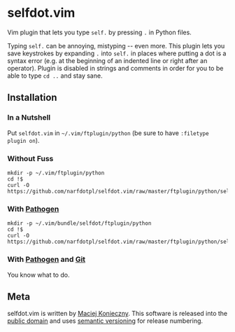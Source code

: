 selfdot.vim
===========

Vim plugin that lets you type `self.` by pressing `.` in Python files.

Typing `self.` can be annoying, mistyping -- even more.  This plugin
lets you save keystrokes by expanding `.` into `self.` in places where
putting a dot is a syntax error (e.g. at the beginning of an indented
line or right after an operator).  Plugin is disabled in strings and
comments in order for you to be able to type `cd ..` and stay sane.


Installation
------------

### In a Nutshell

Put `selfdot.vim` in `~/.vim/ftplugin/python` (be sure to have
`:filetype plugin on`).


### Without Fuss

    mkdir -p ~/.vim/ftplugin/python
    cd !$
    curl -O https://github.com/narfdotpl/selfdot.vim/raw/master/ftplugin/python/selfdot.vim


### With [Pathogen][]

    mkdir -p ~/.vim/bundle/selfdot/ftplugin/python
    cd !$
    curl -O https://github.com/narfdotpl/selfdot.vim/raw/master/ftplugin/python/selfdot.vim


### With [Pathogen][] and [Git][vimcast]

You know what to do.

  [pathogen]: https://github.com/tpope/vim-pathogen
  [vimcast]: http://vimcasts.org/e/27


Meta
----

selfdot.vim is written by [Maciej Konieczny][].  This software is
released into the [public domain][] and uses [semantic versioning][] for
release numbering.

  [Maciej Konieczny]: http://narf.pl/
  [public domain]: http://unlicense.org/
  [semantic versioning]: http://semver.org/
